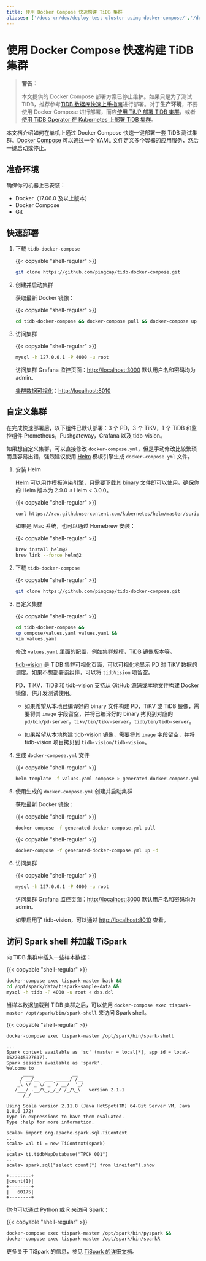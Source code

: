 ```yaml
---
title: 使用 Docker Compose 快速构建 TiDB 集群
aliases: ['/docs-cn/dev/deploy-test-cluster-using-docker-compose/','/docs-cn/dev/how-to/get-started/deploy-tidb-from-docker-compose/']
---
```


# 使用 Docker Compose 快速构建 TiDB 集群

> **警告：**
>
> 本文提供的 Docker Compose 部署方案已停止维护。如果只是为了测试 TiDB，推荐参考[TiDB 数据库快速上手指南](/quick-start-with-tidb.md)进行部署。对于**生产环境**，不要使用 Docker Compose 进行部署，而应[使用 TiUP 部署 TiDB 集群](/production-deployment-using-tiup.md)，或者[使用 TiDB Operator 在 Kubernetes 上部署 TiDB 集群](https://docs.pingcap.com/zh/tidb-in-kubernetes/stable/deploy-tidb-operator)。

本文档介绍如何在单机上通过 Docker Compose 快速一键部署一套 TiDB 测试集群。[Docker Compose](https://docs.docker.com/compose/overview) 可以通过一个 YAML 文件定义多个容器的应用服务，然后一键启动或停止。

## 准备环境

确保你的机器上已安装：

- Docker（17.06.0 及以上版本）
- Docker Compose
- Git

## 快速部署

1. 下载 `tidb-docker-compose`

    {{< copyable "shell-regular" >}}

    ```bash
    git clone https://github.com/pingcap/tidb-docker-compose.git
    ```

2. 创建并启动集群

    获取最新 Docker 镜像：

    {{< copyable "shell-regular" >}}

    ```bash
    cd tidb-docker-compose && docker-compose pull && docker-compose up -d
    ```

3. 访问集群

    {{< copyable "shell-regular" >}}

    ```bash
    mysql -h 127.0.0.1 -P 4000 -u root
    ```

    访问集群 Grafana 监控页面：<http://localhost:3000> 默认用户名和密码均为 admin。

    [集群数据可视化](https://github.com/pingcap/tidb-vision)：<http://localhost:8010>

## 自定义集群

在完成快速部署后，以下组件已默认部署：3 个 PD，3 个 TiKV，1 个 TiDB 和监控组件 Prometheus，Pushgateway，Grafana 以及 tidb-vision。

如果想自定义集群，可以直接修改 `docker-compose.yml`，但是手动修改比较繁琐而且容易出错，强烈建议使用 [Helm](https://helm.sh) 模板引擎生成 `docker-compose.yml` 文件。

1. 安装 Helm

    [Helm](https://helm.sh) 可以用作模板渲染引擎，只需要下载其 binary 文件即可以使用。确保你的 Helm 版本为 2.9.0 ≤ Helm < 3.0.0。

    {{< copyable "shell-regular" >}}

    ```bash
    curl https://raw.githubusercontent.com/kubernetes/helm/master/scripts/get | bash
    ```

    如果是 Mac 系统，也可以通过 Homebrew 安装：

    {{< copyable "shell-regular" >}}

    ```bash
    brew install helm@2
    brew link --force helm@2
    ```

2. 下载 `tidb-docker-compose`

    {{< copyable "shell-regular" >}}

    ```bash
    git clone https://github.com/pingcap/tidb-docker-compose.git
    ```

3. 自定义集群

    {{< copyable "shell-regular" >}}

    ```bash
    cd tidb-docker-compose &&
    cp compose/values.yaml values.yaml &&
    vim values.yaml
    ```

    修改 `values.yaml` 里面的配置，例如集群规模，TiDB 镜像版本等。

    [tidb-vision](https://github.com/pingcap/tidb-vision) 是 TiDB 集群可视化页面，可以可视化地显示 PD 对 TiKV 数据的调度。如果不想部署该组件，可以将 `tidbVision` 项留空。

    PD，TiKV，TiDB 和 tidb-vision 支持从 GitHub 源码或本地文件构建 Docker 镜像，供开发测试使用。

    - 如果希望从本地已编译好的 binary 文件构建 PD，TiKV 或 TiDB 镜像，需要将其 `image` 字段留空，并将已编译好的 binary 拷贝到对应的 `pd/bin/pd-server`，`tikv/bin/tikv-server`，`tidb/bin/tidb-server`。

    - 如果希望从本地构建 tidb-vision 镜像，需要将其 `image` 字段留空，并将 tidb-vision 项目拷贝到 `tidb-vision/tidb-vision`。

4. 生成 `docker-compose.yml` 文件

    {{< copyable "shell-regular" >}}

    ```bash
    helm template -f values.yaml compose > generated-docker-compose.yml
    ```

5. 使用生成的 `docker-compose.yml` 创建并启动集群

    获取最新 Docker 镜像：

    {{< copyable "shell-regular" >}}

    ```bash
    docker-compose -f generated-docker-compose.yml pull
    ```

    {{< copyable "shell-regular" >}}

    ```bash
    docker-compose -f generated-docker-compose.yml up -d
    ```

6. 访问集群

    {{< copyable "shell-regular" >}}

    ```bash
    mysql -h 127.0.0.1 -P 4000 -u root
    ```

    访问集群 Grafana 监控页面：<http://localhost:3000> 默认用户名和密码均为 admin。

    如果启用了 tidb-vision，可以通过 <http://localhost:8010> 查看。

## 访问 Spark shell 并加载 TiSpark

向 TiDB 集群中插入一些样本数据：

{{< copyable "shell-regular" >}}

```bash
docker-compose exec tispark-master bash &&
cd /opt/spark/data/tispark-sample-data &&
mysql -h tidb -P 4000 -u root < dss.ddl
```

当样本数据加载到 TiDB 集群之后，可以使用 `docker-compose exec tispark-master /opt/spark/bin/spark-shell` 来访问 Spark shell。

{{< copyable "shell-regular" >}}

```bash
docker-compose exec tispark-master /opt/spark/bin/spark-shell
```

```
...
Spark context available as 'sc' (master = local[*], app id = local-1527045927617).
Spark session available as 'spark'.
Welcome to
      ____              __
     / __/__  ___ _____/ /__
    _\ \/ _ \/ _ `/ __/  '_/
   /___/ .__/\_,_/_/ /_/\_\   version 2.1.1
      /_/

Using Scala version 2.11.8 (Java HotSpot(TM) 64-Bit Server VM, Java 1.8.0_172)
Type in expressions to have them evaluated.
Type :help for more information.
```

```shell
scala> import org.apache.spark.sql.TiContext
...
scala> val ti = new TiContext(spark)
...
scala> ti.tidbMapDatabase("TPCH_001")
...
scala> spark.sql("select count(*) from lineitem").show
```

```
+--------+
|count(1)|
+--------+
|   60175|
+--------+
```

你也可以通过 Python 或 R 来访问 Spark：

{{< copyable "shell-regular" >}}

```bash
docker-compose exec tispark-master /opt/spark/bin/pyspark &&
docker-compose exec tispark-master /opt/spark/bin/sparkR
```

更多关于 TiSpark 的信息，参见 [TiSpark 的详细文档](/get-started-with-tispark.md)。
